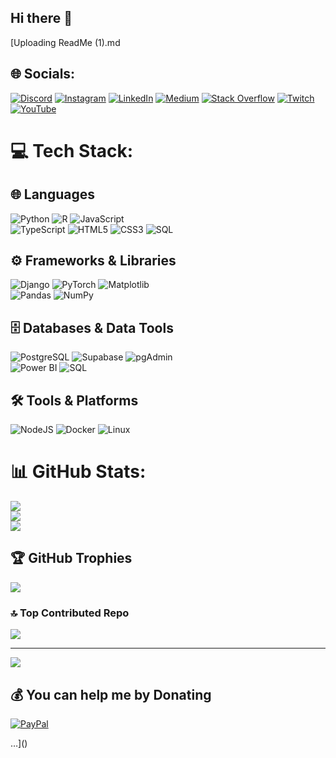## Hi there 👋
[Uploading ReadMe (1).md
## 🌐 Socials:
[![Discord](https://img.shields.io/badge/Discord-%237289DA.svg?logo=discord&logoColor=white)](https://discord.gg/pinchie231) [![Instagram](https://img.shields.io/badge/Instagram-%23E4405F.svg?logo=Instagram&logoColor=white)](https://instagram.com/pinchie__) [![LinkedIn](https://img.shields.io/badge/LinkedIn-%230077B5.svg?logo=linkedin&logoColor=white)](https://linkedin.com/in/https://www.linkedin.com/in/arihilam/) [![Medium](https://img.shields.io/badge/Medium-12100E?logo=medium&logoColor=white)](https://medium.com/@arihilamimmanuel) [![Stack Overflow](https://img.shields.io/badge/-Stackoverflow-FE7A16?logo=stack-overflow&logoColor=white)](https://stackoverflow.com/users/Pinch1e) [![Twitch](https://img.shields.io/badge/Twitch-%239146FF.svg?logo=Twitch&logoColor=white)](https://twitch.tv/PINCHIE__) [![YouTube](https://img.shields.io/badge/YouTube-%23FF0000.svg?logo=YouTube&logoColor=white)](https://youtube.com/@pinchie__ea) 

# 💻 Tech Stack:

## 🌐 Languages
![Python](https://img.shields.io/badge/python-3670A0?style=for-the-badge&logo=python&logoColor=ffdd54)  ![R](https://img.shields.io/badge/r-%23276DC3.svg?style=for-the-badge&logo=r&logoColor=white)  ![JavaScript](https://img.shields.io/badge/javascript-%23323330.svg?style=for-the-badge&logo=javascript&logoColor=%23F7DF1E)  
![TypeScript](https://img.shields.io/badge/typescript-%23007ACC.svg?style=for-the-badge&logo=typescript&logoColor=white)  ![HTML5](https://img.shields.io/badge/html5-%23E34F26.svg?style=for-the-badge&logo=html5&logoColor=white)  ![CSS3](https://img.shields.io/badge/css3-%231572B6.svg?style=for-the-badge&logo=css3&logoColor=white)  ![SQL](https://img.shields.io/badge/sql-%23025E8C.svg?style=for-the-badge&logo=postgresql&logoColor=white)  

## ⚙️ Frameworks & Libraries
![Django](https://img.shields.io/badge/django-%23092E20.svg?style=for-the-badge&logo=django&logoColor=white)  ![PyTorch](https://img.shields.io/badge/PyTorch-%23EE4C2C.svg?style=for-the-badge&logo=PyTorch&logoColor=white)  ![Matplotlib](https://img.shields.io/badge/Matplotlib-%23ffffff.svg?style=for-the-badge&logo=Matplotlib&logoColor=black)  
![Pandas](https://img.shields.io/badge/pandas-%23150458.svg?style=for-the-badge&logo=pandas&logoColor=white)  ![NumPy](https://img.shields.io/badge/numpy-%23013243.svg?style=for-the-badge&logo=numpy&logoColor=white)  

## 🗄️ Databases & Data Tools
![PostgreSQL](https://img.shields.io/badge/postgresql-%23316192.svg?style=for-the-badge&logo=postgresql&logoColor=white)  ![Supabase](https://img.shields.io/badge/supabase-3ECF8E?style=for-the-badge&logo=supabase&logoColor=white)  ![pgAdmin](https://img.shields.io/badge/pgAdmin-316192?style=for-the-badge&logo=postgresql&logoColor=white)  
![Power BI](https://img.shields.io/badge/power_bi-F2C811?style=for-the-badge&logo=powerbi&logoColor=black)  ![SQL](https://img.shields.io/badge/sql-%23025E8C.svg?style=for-the-badge&logo=postgresql&logoColor=white)  

## 🛠️ Tools & Platforms
![NodeJS](https://img.shields.io/badge/node.js-6DA55F?style=for-the-badge&logo=node.js&logoColor=white)  ![Docker](https://img.shields.io/badge/docker-%230db7ed.svg?style=for-the-badge&logo=docker&logoColor=white)  ![Linux](https://img.shields.io/badge/Linux-FCC624?style=for-the-badge&logo=linux&logoColor=black)  

# 📊 GitHub Stats:
![](https://github-readme-stats.vercel.app/api?username=PINCH1E&theme=dark&hide_border=false&include_all_commits=true&count_private=true)<br/>
![](https://github-readme-streak-stats.herokuapp.com/?user=PINCH1E&theme=dark&hide_border=false)<br/>
![](https://github-readme-stats.vercel.app/api/top-langs/?username=PINCH1E&theme=dark&hide_border=false&include_all_commits=true&count_private=true&layout=compact)

## 🏆 GitHub Trophies
![](https://github-profile-trophy.vercel.app/?username=PINCH1E&theme=radical&no-frame=false&no-bg=true&margin-w=4)

### 🔝 Top Contributed Repo
![](https://github-contributor-stats.vercel.app/api?username=PINCH1E&limit=5&theme=dark&combine_all_yearly_contributions=true)

---
[![](https://visitcount.itsvg.in/api?id=PINCH1E&icon=0&color=0)](https://visitcount.itsvg.in)

  ## 💰 You can help me by Donating
  [![PayPal](https://img.shields.io/badge/PayPal-00457C?style=for-the-badge&logo=paypal&logoColor=white)](https://paypal.me/pinch1e) 

  
<!-- Proudly created with GPRM ( https://gprm.itsvg.in ) -->…]()

<!--
**Pinch1e/pinch1e** is a ✨ _special_ ✨ repository because its `README.md` (this file) appears on your GitHub profile.

Here are some ideas to get you started:

- 🔭 I’m currently working on ...
- 🌱 I’m currently learning ...
- 👯 I’m looking to collaborate on ...
- 🤔 I’m looking for help with ...
- 💬 Ask me about ...
- 📫 How to reach me: ...
- 😄 Pronouns: ...
- ⚡ Fun fact: ...
-->
